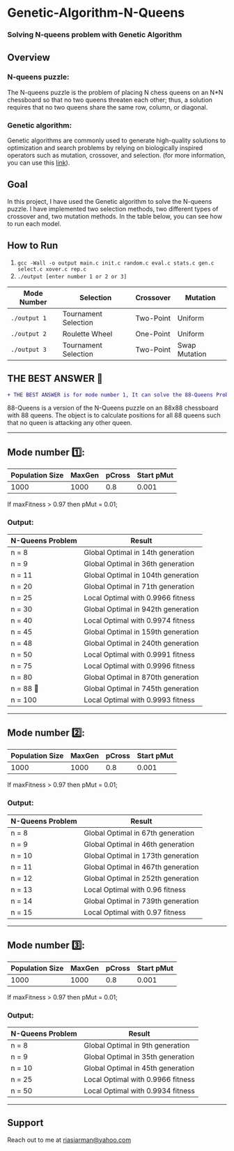 # Genetic-Algorithm-N-Queens
### Solving N-queens problem with Genetic Algorithm

## Overview
### N-queens puzzle:
The N-queens puzzle is the problem of placing N chess queens on an N*N chessboard so that no two queens threaten each other; thus, a solution requires that no two queens share the same row, column, or diagonal.
### Genetic algorithm:
Genetic algorithms are commonly used to generate high-quality solutions to optimization and search problems by relying on biologically inspired operators such as mutation, crossover, and selection. (for more information, you can use this [link](https://en.wikipedia.org/wiki/Genetic_algorithm)). 

## Goal
In this project, I have used the Genetic algorithm to solve the N-queens puzzle. I have implemented two selection methods, two different types of crossover and, two mutation methods. In the table below, you can see how to run each model.


## How to Run
1. ``gcc -Wall -o output main.c init.c random.c eval.c stats.c gen.c select.c xover.c rep.c``
2. ``./output [enter number 1 or 2 or 3]``

| Mode Number  | Selection | Crossover | Mutation |
| ------------- | ------------- | ------------- | ------------- |
| `./output 1` | Tournament Selection | Two-Point | Uniform |
| `./output 2` | Roulette Wheel | One-Point | Uniform |
| `./output 3` | Tournament Selection | Two-Point | Swap Mutation |

## THE BEST ANSWER 🎉
```diff
+ THE BEST ANSWER is for mode number 1, It can solve the 88-Queens Problem
```
88-Queens is a version of the N-Queens puzzle on an 88x88 chessboard with 88 queens. The object is to calculate positions for all 88 queens such that no queen is attacking any other queen.

---
## Mode number 1️⃣:
| Population Size | MaxGen | pCross | Start pMut |
| ------------- | ------------- | ------------- | ------------- |
| 1000 | 1000 | 0.8 | 0.001 |

If maxFitness > 0.97 then pMut = 0.01;

### Output:
| N-Queens Problem | Result |
| ------------- | ------------- |
| n = 8 | Global Optimal in 14th generation |
| n = 9 | Global Optimal in 36th generation |
| n = 11 | Global Optimal in 104th generation |
| n = 20 | Global Optimal in 71th generation |
| n = 25 | Local Optimal with 0.9966 fitness |
| n = 30 | Global Optimal in 942th generation |
| n = 40 | Local Optimal with 0.9974 fitness |
| n = 45 | Global Optimal in 159th generation |
| n = 48 | Global Optimal in 240th generation |
| n = 50 | Local Optimal with 0.9991 fitness |
| n = 75 | Local Optimal with 0.9996 fitness |
| n = 80 | Global Optimal in 870th generation |
| n = 88  🎉 | Global Optimal in 745th generation |
| n = 100 | Local Optimal with 0.9993 fitness |

--- 
## Mode number 2️⃣:
| Population Size | MaxGen | pCross | Start pMut |
| ------------- | ------------- | ------------- | ------------- |
| 1000 | 1000 | 0.8 | 0.001 |

If maxFitness > 0.97 then pMut = 0.01;

### Output:
| N-Queens Problem | Result |
| ------------- | ------------- |
| n = 8 | Global Optimal in 67th generation |
| n = 9 | Global Optimal in 46th generation |
| n = 10 | Global Optimal in 173th generation |
| n = 11 | Global Optimal in 467th generation |
| n = 12 | Global Optimal in 252th generation |
| n = 13 | Local Optimal with 0.96 fitness |
| n = 14 | Global Optimal in 739th generation |
| n = 15 | Local Optimal with 0.97 fitness |

---
## Mode number 3️⃣:
| Population Size | MaxGen | pCross | Start pMut |
| ------------- | ------------- | ------------- | ------------- |
| 1000 | 1000 | 0.8 | 0.001 |

If maxFitness > 0.97 then pMut = 0.01;

### Output:
| N-Queens Problem | Result |
| ------------- | ------------- |
| n = 8 | Global Optimal in 9th generation |
| n = 9 | Global Optimal in 35th generation |
| n = 10 | Global Optimal in 45th generation |
| n = 25 | Local Optimal with 0.9966 fitness |
| n = 50 | Local Optimal with 0.9934 fitness |

---

## Support
Reach out to me at riasiarman@yahoo.com
